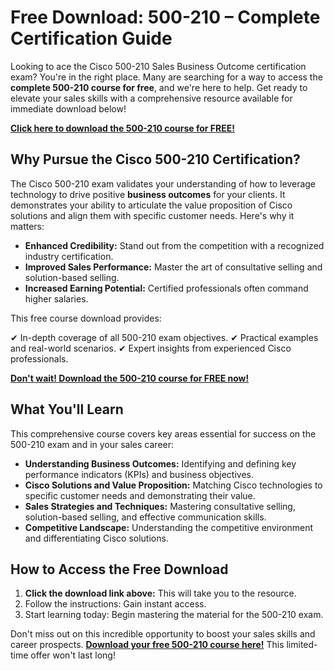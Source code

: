 # Free Download: 500-210 – Complete Certification Guide

Looking to ace the Cisco 500-210 Sales Business Outcome certification exam? You're in the right place. Many are searching for a way to access the **complete 500-210 course for free**, and we're here to help. Get ready to elevate your sales skills with a comprehensive resource available for immediate download below!

[**Click here to download the 500-210 course for FREE!**](https://udemywork.com/500-210)

## Why Pursue the Cisco 500-210 Certification?

The Cisco 500-210 exam validates your understanding of how to leverage technology to drive positive **business outcomes** for your clients. It demonstrates your ability to articulate the value proposition of Cisco solutions and align them with specific customer needs. Here's why it matters:

*   **Enhanced Credibility:** Stand out from the competition with a recognized industry certification.
*   **Improved Sales Performance:** Master the art of consultative selling and solution-based selling.
*   **Increased Earning Potential:** Certified professionals often command higher salaries.

This free course download provides:

✔ In-depth coverage of all 500-210 exam objectives.
✔ Practical examples and real-world scenarios.
✔ Expert insights from experienced Cisco professionals.

[**Don't wait! Download the 500-210 course for FREE now!**](https://udemywork.com/500-210)

## What You'll Learn

This comprehensive course covers key areas essential for success on the 500-210 exam and in your sales career:

*   **Understanding Business Outcomes:** Identifying and defining key performance indicators (KPIs) and business objectives.
*   **Cisco Solutions and Value Proposition:** Matching Cisco technologies to specific customer needs and demonstrating their value.
*   **Sales Strategies and Techniques:** Mastering consultative selling, solution-based selling, and effective communication skills.
*   **Competitive Landscape:** Understanding the competitive environment and differentiating Cisco solutions.

## How to Access the Free Download

1.  **Click the download link above:** This will take you to the resource.
2.  Follow the instructions: Gain instant access.
3.  Start learning today: Begin mastering the material for the 500-210 exam.

Don't miss out on this incredible opportunity to boost your sales skills and career prospects. **[Download your free 500-210 course here!](https://udemywork.com/500-210)** This limited-time offer won't last long!
